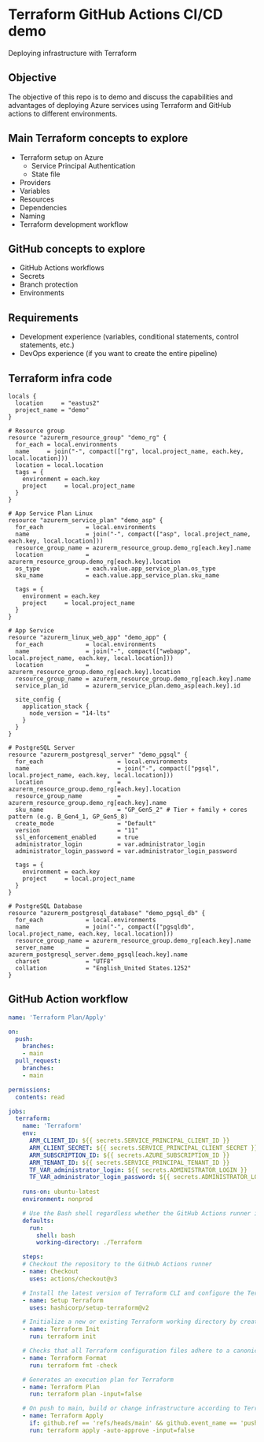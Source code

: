 # Terraform GitHub Actions CI/CD demo
Deploying infrastructure with Terraform

## Objective

The objective of this repo is to demo and discuss the capabilities and advantages of deploying Azure services using Terraform and GitHub actions to different environments.

## Main Terraform concepts to explore

- Terraform setup on Azure
  - Service Principal Authentication
  - State file
- Providers
- Variables
- Resources
- Dependencies
- Naming
- Terraform development workflow

## GitHub concepts to explore

- GitHub Actions workflows
- Secrets
- Branch protection
- Environments

## Requirements

- Development experience (variables, conditional statements, control statements, etc.)
- DevOps experience (if you want to create the entire pipeline)

## Terraform infra code

```hcl
locals {
  location     = "eastus2"
  project_name = "demo"
}

# Resource group
resource "azurerm_resource_group" "demo_rg" {
  for_each = local.environments
  name     = join("-", compact(["rg", local.project_name, each.key, local.location]))
  location = local.location
  tags = {
    environment = each.key
    project     = local.project_name
  }
}

# App Service Plan Linux
resource "azurerm_service_plan" "demo_asp" {
  for_each            = local.environments
  name                = join("-", compact(["asp", local.project_name, each.key, local.location]))
  resource_group_name = azurerm_resource_group.demo_rg[each.key].name
  location            = azurerm_resource_group.demo_rg[each.key].location
  os_type             = each.value.app_service_plan.os_type
  sku_name            = each.value.app_service_plan.sku_name

  tags = {
    environment = each.key
    project     = local.project_name
  }
}

# App Service
resource "azurerm_linux_web_app" "demo_app" {
  for_each            = local.environments
  name                = join("-", compact(["webapp", local.project_name, each.key, local.location]))
  location            = azurerm_resource_group.demo_rg[each.key].location
  resource_group_name = azurerm_resource_group.demo_rg[each.key].name
  service_plan_id     = azurerm_service_plan.demo_asp[each.key].id

  site_config {
    application_stack {
      node_version = "14-lts"
    }
  }
}

# PostgreSQL Server
resource "azurerm_postgresql_server" "demo_pgsql" {
  for_each                     = local.environments
  name                         = join("-", compact(["pgsql", local.project_name, each.key, local.location]))
  location                     = azurerm_resource_group.demo_rg[each.key].location
  resource_group_name          = azurerm_resource_group.demo_rg[each.key].name
  sku_name                     = "GP_Gen5_2" # Tier + family + cores pattern (e.g. B_Gen4_1, GP_Gen5_8)
  create_mode                  = "Default"
  version                      = "11"
  ssl_enforcement_enabled      = true
  administrator_login          = var.administrator_login
  administrator_login_password = var.administrator_login_password

  tags = {
    environment = each.key
    project     = local.project_name
  }
}

# PostgreSQL Database
resource "azurerm_postgresql_database" "demo_pgsql_db" {
  for_each            = local.environments
  name                = join("-", compact(["pgsqldb", local.project_name, each.key, local.location]))
  resource_group_name = azurerm_resource_group.demo_rg[each.key].name
  server_name         = azurerm_postgresql_server.demo_pgsql[each.key].name
  charset             = "UTF8"
  collation           = "English_United States.1252"
}
```

## GitHub Action workflow

```yaml
name: 'Terraform Plan/Apply'

on:
  push:
    branches:
    - main
  pull_request:
    branches:
    - main

permissions:
  contents: read

jobs:
  terraform:
    name: 'Terraform'
    env:
      ARM_CLIENT_ID: ${{ secrets.SERVICE_PRINCIPAL_CLIENT_ID }}
      ARM_CLIENT_SECRET: ${{ secrets.SERVICE_PRINCIPAL_CLIENT_SECRET }}
      ARM_SUBSCRIPTION_ID: ${{ secrets.AZURE_SUBSCRIPTION_ID }}
      ARM_TENANT_ID: ${{ secrets.SERVICE_PRINCIPAL_TENANT_ID }}
      TF_VAR_administrator_login: ${{ secrets.ADMINISTRATOR_LOGIN }}
      TF_VAR_administrator_login_password: ${{ secrets.ADMINISTRATOR_LOGIN_PASSWORD }}
      
    runs-on: ubuntu-latest
    environment: nonprod    

    # Use the Bash shell regardless whether the GitHub Actions runner is ubuntu-latest, macos-latest, or windows-latest
    defaults:
      run:
        shell: bash
        working-directory: ./Terraform

    steps:
    # Checkout the repository to the GitHub Actions runner
    - name: Checkout
      uses: actions/checkout@v3

    # Install the latest version of Terraform CLI and configure the Terraform CLI configuration file with a Terraform Cloud user API token
    - name: Setup Terraform
      uses: hashicorp/setup-terraform@v2

    # Initialize a new or existing Terraform working directory by creating initial files, loading any remote state, downloading modules, etc.
    - name: Terraform Init
      run: terraform init

    # Checks that all Terraform configuration files adhere to a canonical format
    - name: Terraform Format
      run: terraform fmt -check

    # Generates an execution plan for Terraform
    - name: Terraform Plan
      run: terraform plan -input=false

    # On push to main, build or change infrastructure according to Terraform configuration files
    - name: Terraform Apply
      if: github.ref == 'refs/heads/main' && github.event_name == 'push'
      run: terraform apply -auto-approve -input=false
```